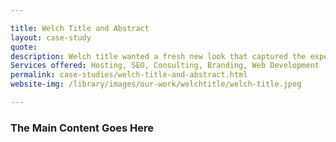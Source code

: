 ```yaml
---

title: Welch Title and Abstract
layout: case-study
quote: 
description: Welch title wanted a fresh new look that captured the experience and dedication that has led them to be providing superioir title services to the Indiana region and beyond for the past 30 years. We met with Nick Welch, the President and Founder to develop a site that he could be proud of. 
Services offered: Hosting, SEO, Consulting, Branding, Web Development
permalink: case-studies/welch-title-and-abstract.html
website-img: /library/images/our-work/welchtitle/welch-title.jpeg

---
```


### The Main Content Goes Here